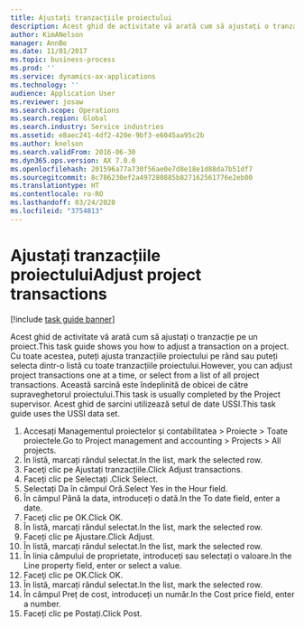 ```yaml
---
title: Ajustați tranzacțiile proiectului
description: Acest ghid de activitate vă arată cum să ajustați o tranzacție pe un proiect.
author: KimANelson
manager: AnnBe
ms.date: 11/01/2017
ms.topic: business-process
ms.prod: ''
ms.service: dynamics-ax-applications
ms.technology: ''
audience: Application User
ms.reviewer: josaw
ms.search.scope: Operations
ms.search.region: Global
ms.search.industry: Service industries
ms.assetid: e8aec241-4df2-420e-9bf3-e6045aa95c2b
ms.author: knelson
ms.search.validFrom: 2016-06-30
ms.dyn365.ops.version: AX 7.0.0
ms.openlocfilehash: 201596a77a730f56ae0e7d8e18e1d88da7b51df7
ms.sourcegitcommit: 8c786230ef2a497280885b827162561776e2eb00
ms.translationtype: HT
ms.contentlocale: ro-RO
ms.lasthandoff: 03/24/2020
ms.locfileid: "3754813"
---
```

# <a name="adjust-project-transactions"></a><span data-ttu-id="2f240-103">Ajustați tranzacțiile proiectului</span><span class="sxs-lookup"><span data-stu-id="2f240-103">Adjust project transactions</span></span>

[!include [task guide banner](../../includes/task-guide-banner.md)]

<span data-ttu-id="2f240-104">Acest ghid de activitate vă arată cum să ajustați o tranzacție pe un proiect.</span><span class="sxs-lookup"><span data-stu-id="2f240-104">This task guide shows you how to adjust a transaction on a project.</span></span> <span data-ttu-id="2f240-105">Cu toate acestea, puteți ajusta tranzacțiile proiectului pe rând sau puteți selecta dintr-o listă cu toate tranzacțiile proiectului.</span><span class="sxs-lookup"><span data-stu-id="2f240-105">However, you can adjust project transactions one at a time, or select from a list of all project transactions.</span></span> <span data-ttu-id="2f240-106">Această sarcină este îndeplinită de obicei de către supraveghetorul proiectului.</span><span class="sxs-lookup"><span data-stu-id="2f240-106">This task is usually completed by the Project supervisor.</span></span> <span data-ttu-id="2f240-107">Acest ghid de sarcini utilizează setul de date USSI.</span><span class="sxs-lookup"><span data-stu-id="2f240-107">This task guide uses the USSI data set.</span></span>

1. <span data-ttu-id="2f240-108">Accesați Managementul proiectelor și contabilitatea > Proiecte > Toate proiectele.</span><span class="sxs-lookup"><span data-stu-id="2f240-108">Go to Project management and accounting > Projects > All projects.</span></span> 
2. <span data-ttu-id="2f240-109">În listă, marcați rândul selectat.</span><span class="sxs-lookup"><span data-stu-id="2f240-109">In the list, mark the selected row.</span></span> 
3. <span data-ttu-id="2f240-110">Faceţi clic pe Ajustați tranzacțiile.</span><span class="sxs-lookup"><span data-stu-id="2f240-110">Click Adjust transactions.</span></span> 
4. <span data-ttu-id="2f240-111">Faceți clic pe Selectați .</span><span class="sxs-lookup"><span data-stu-id="2f240-111">Click Select.</span></span> 
5. <span data-ttu-id="2f240-112">Selectați Da în câmpul Oră.</span><span class="sxs-lookup"><span data-stu-id="2f240-112">Select Yes in the Hour field.</span></span> 
6. <span data-ttu-id="2f240-113">În câmpul Până la data, introduceți o dată.</span><span class="sxs-lookup"><span data-stu-id="2f240-113">In the To date field, enter a date.</span></span> 
7. <span data-ttu-id="2f240-114">Faceţi clic pe OK.</span><span class="sxs-lookup"><span data-stu-id="2f240-114">Click OK.</span></span> 
8. <span data-ttu-id="2f240-115">În listă, marcați rândul selectat.</span><span class="sxs-lookup"><span data-stu-id="2f240-115">In the list, mark the selected row.</span></span> 
9. <span data-ttu-id="2f240-116">Faceți clic pe Ajustare.</span><span class="sxs-lookup"><span data-stu-id="2f240-116">Click Adjust.</span></span> 
10. <span data-ttu-id="2f240-117">În listă, marcați rândul selectat.</span><span class="sxs-lookup"><span data-stu-id="2f240-117">In the list, mark the selected row.</span></span> 
11. <span data-ttu-id="2f240-118">În linia câmpului de proprietate, introduceți sau selectați o valoare.</span><span class="sxs-lookup"><span data-stu-id="2f240-118">In the Line property field, enter or select a value.</span></span> 
12. <span data-ttu-id="2f240-119">Faceţi clic pe OK.</span><span class="sxs-lookup"><span data-stu-id="2f240-119">Click OK.</span></span> 
13. <span data-ttu-id="2f240-120">În listă, marcați rândul selectat.</span><span class="sxs-lookup"><span data-stu-id="2f240-120">In the list, mark the selected row.</span></span> 
14. <span data-ttu-id="2f240-121">În câmpul Preț de cost, introduceți un număr.</span><span class="sxs-lookup"><span data-stu-id="2f240-121">In the Cost price field, enter a number.</span></span> 
15. <span data-ttu-id="2f240-122">Faceți clic pe Postați.</span><span class="sxs-lookup"><span data-stu-id="2f240-122">Click Post.</span></span> 
